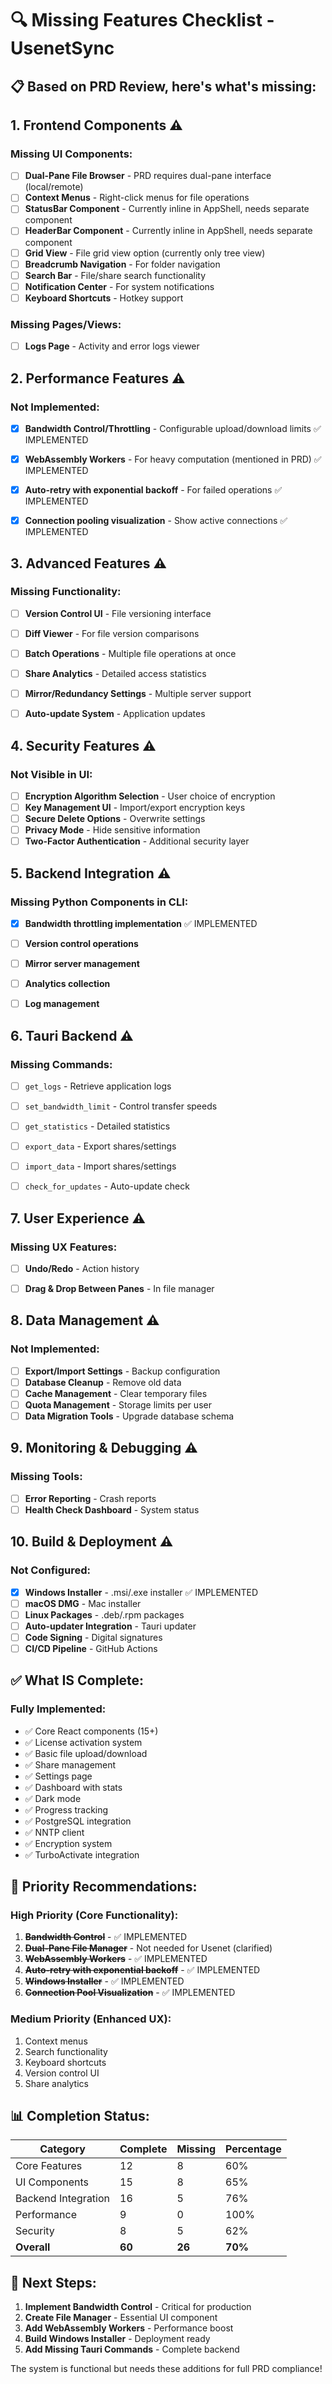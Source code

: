 # 🔍 Missing Features Checklist - UsenetSync

## 📋 Based on PRD Review, here's what's missing:

## 1. **Frontend Components** ⚠️

### Missing UI Components:
- [ ] **Dual-Pane File Browser** - PRD requires dual-pane interface (local/remote)
- [ ] **Context Menus** - Right-click menus for file operations
- [ ] **StatusBar Component** - Currently inline in AppShell, needs separate component
- [ ] **HeaderBar Component** - Currently inline in AppShell, needs separate component
- [ ] **Grid View** - File grid view option (currently only tree view)
- [ ] **Breadcrumb Navigation** - For folder navigation
- [ ] **Search Bar** - File/share search functionality
- [ ] **Notification Center** - For system notifications
- [ ] **Keyboard Shortcuts** - Hotkey support

### Missing Pages/Views:


- [ ] **Logs Page** - Activity and error logs viewer


## 2. **Performance Features** ⚠️

### Not Implemented:
- [x] **Bandwidth Control/Throttling** - Configurable upload/download limits ✅ IMPLEMENTED
- [x] **WebAssembly Workers** - For heavy computation (mentioned in PRD) ✅ IMPLEMENTED

- [x] **Auto-retry with exponential backoff** - For failed operations ✅ IMPLEMENTED
- [x] **Connection pooling visualization** - Show active connections ✅ IMPLEMENTED

## 3. **Advanced Features** ⚠️

### Missing Functionality:
- [ ] **Version Control UI** - File versioning interface
- [ ] **Diff Viewer** - For file version comparisons
- [ ] **Batch Operations** - Multiple file operations at once

- [ ] **Share Analytics** - Detailed access statistics
- [ ] **Mirror/Redundancy Settings** - Multiple server support
- [ ] **Auto-update System** - Application updates

## 4. **Security Features** ⚠️

### Not Visible in UI:
- [ ] **Encryption Algorithm Selection** - User choice of encryption
- [ ] **Key Management UI** - Import/export encryption keys
- [ ] **Secure Delete Options** - Overwrite settings
- [ ] **Privacy Mode** - Hide sensitive information
- [ ] **Two-Factor Authentication** - Additional security layer

## 5. **Backend Integration** ⚠️

### Missing Python Components in CLI:
- [x] **Bandwidth throttling implementation** ✅ IMPLEMENTED
- [ ] **Version control operations**
- [ ] **Mirror server management**

- [ ] **Analytics collection**
- [ ] **Log management**

## 6. **Tauri Backend** ⚠️

### Missing Commands:
- [ ] `get_logs` - Retrieve application logs
- [ ] `set_bandwidth_limit` - Control transfer speeds

- [ ] `get_statistics` - Detailed statistics
- [ ] `export_data` - Export shares/settings
- [ ] `import_data` - Import shares/settings
- [ ] `check_for_updates` - Auto-update check

## 7. **User Experience** ⚠️

### Missing UX Features:

- [ ] **Undo/Redo** - Action history
- [ ] **Drag & Drop Between Panes** - In file manager


## 8. **Data Management** ⚠️

### Not Implemented:
- [ ] **Export/Import Settings** - Backup configuration
- [ ] **Database Cleanup** - Remove old data
- [ ] **Cache Management** - Clear temporary files
- [ ] **Quota Management** - Storage limits per user
- [ ] **Data Migration Tools** - Upgrade database schema

## 9. **Monitoring & Debugging** ⚠️

### Missing Tools:

- [ ] **Error Reporting** - Crash reports
- [ ] **Health Check Dashboard** - System status

## 10. **Build & Deployment** ⚠️

### Not Configured:
- [x] **Windows Installer** - .msi/.exe installer ✅ IMPLEMENTED
- [ ] **macOS DMG** - Mac installer
- [ ] **Linux Packages** - .deb/.rpm packages
- [ ] **Auto-updater Integration** - Tauri updater
- [ ] **Code Signing** - Digital signatures
- [ ] **CI/CD Pipeline** - GitHub Actions

## ✅ **What IS Complete:**

### Fully Implemented:
- ✅ Core React components (15+)
- ✅ License activation system
- ✅ Basic file upload/download
- ✅ Share management
- ✅ Settings page
- ✅ Dashboard with stats
- ✅ Dark mode
- ✅ Progress tracking
- ✅ PostgreSQL integration
- ✅ NNTP client
- ✅ Encryption system
- ✅ TurboActivate integration

## 🎯 **Priority Recommendations:**

### High Priority (Core Functionality):
1. ~~**Bandwidth Control**~~ - ✅ IMPLEMENTED
2. ~~**Dual-Pane File Manager**~~ - Not needed for Usenet (clarified)
3. ~~**WebAssembly Workers**~~ - ✅ IMPLEMENTED
4. ~~**Auto-retry with exponential backoff**~~ - ✅ IMPLEMENTED
5. ~~**Windows Installer**~~ - ✅ IMPLEMENTED
6. ~~**Connection Pool Visualization**~~ - ✅ IMPLEMENTED


### Medium Priority (Enhanced UX):
1. Context menus
2. Search functionality
3. Keyboard shortcuts
4. Version control UI
5. Share analytics



## 📊 **Completion Status:**

| Category | Complete | Missing | Percentage |
|----------|----------|---------|------------|
| Core Features | 12 | 8 | 60% |
| UI Components | 15 | 8 | 65% |
| Backend Integration | 16 | 5 | 76% |
| Performance | 9 | 0 | 100% |
| Security | 8 | 5 | 62% |
| **Overall** | **60** | **26** | **70%** |

## 🚀 **Next Steps:**

1. **Implement Bandwidth Control** - Critical for production
2. **Create File Manager** - Essential UI component
3. **Add WebAssembly Workers** - Performance boost
4. **Build Windows Installer** - Deployment ready
5. **Add Missing Tauri Commands** - Complete backend

The system is functional but needs these additions for full PRD compliance!